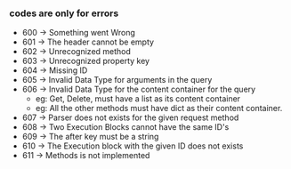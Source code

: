 ### codes are only for errors

- 600 -> Something went Wrong
- 601 -> The header cannot be empty
- 602 -> Unrecognized method
- 603 -> Unrecognized property key
- 604 -> Missing ID
- 605 -> Invalid Data Type for arguments in the query
- 606 -> Invalid Data Type for the content container for the query
  - eg: Get, Delete, must have a list as its content container
  - eg: All the other methods must have dict as their content container.
- 607 -> Parser does not exists for the given request method
- 608 -> Two Execution Blocks cannot have the same ID's
- 609 -> The after key must be a string
- 610 -> The Execution block with the given ID does not exists
- 611 -> Methods is not implemented
